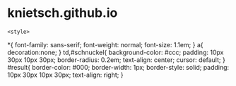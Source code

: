 # knietsch.github.io

    <style>
*{
    font-family: sans-serif;
    font-weight: normal;
    font-size: 1.1em;
}
a{
    decoration:none;
}
td,#schnuckel{
    background-color: #ccc;
    padding: 10px 30px 10px 30px;
    border-radius: 0.2em;
    text-align: center;
    cursor: default;
}
#result{
    border-color: #000;
    border-width: 1px;
    border-style: solid;
    padding: 10px 30px 10px 30px;
    text-align: right;
}
</style>
